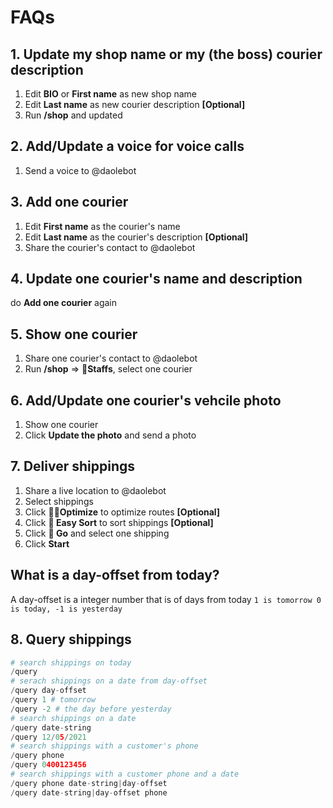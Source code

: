 # FAQs
## 1. Update my shop name or my (the boss) courier description
1. Edit  **BIO** or **First name** as new shop name
2. Edit  **Last name** as new courier description **[Optional]**
3. Run **/shop** and updated

## 2. Add/Update a voice for voice calls
1. Send a voice to @daolebot

## 3. Add one courier
1. Edit **First name** as the courier's name
1. Edit **Last name** as the courier's description **[Optional]**
2. Share the courier's contact to @daolebot

## 4. Update one courier's name and description
do **Add one courier** again

## 5. Show one courier
1. Share one courier's contact to @daolebot
2. Run **/shop** => **👥Staffs**,  select one courier

## 6. Add/Update one courier's vehcile photo
1. Show one courier
2. Click **Update the photo** and send a photo

## 7. Deliver shippings
1. Share a live location to @daolebot
2. Select shippings
3. Click **🚀🚀Optimize** to optimize routes **[Optional]**
4. Click **🧭 Easy Sort** to sort shippings **[Optional]**
5. Click **🚀 Go** and select one shipping
6. Click **Start**

## What is a day-offset from today?
A day-offset is a integer number that is of days from today
`1 is tomorrow 0 is today, -1 is yesterday`

## 8. Query shippings

```python
# search shippings on today
/query
# serach shippings on a date from day-offset
/query day-offset
/query 1 # tomorrow
/query -2 # the day before yesterday
# search shippings on a date
/query date-string
/query 12/05/2021
# search shippings with a customer's phone
/query phone
/query 0400123456
# search shippings with a customer phone and a date
/query phone date-string|day-offset
/query date-string|day-offset phone

```
